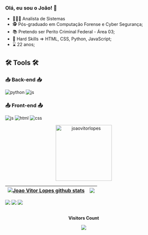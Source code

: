 ### Olá, eu sou o João! 👋
- 👨🏻‍💻 Analista de Sistemas
- 🕵️ Pós-graduado em Computação Forense e Cyber Segurança;
- 📚 Pretendo ser Perito Criminal Federal - Área 03;
- 🤹 Hard Skills => HTML, CSS, Python, JavaScript;
- ⌛ 22 anos;
## 🛠️ Tools 🛠️

### 📥 Back-end 📥
![python](https://img.shields.io/badge/Python-14354C?style=for-the-badge&logo=python&logoColor=white)
![js](https://img.shields.io/badge/JavaScript-14354C?style=for-the-badge&logo=javascript&logoColor=yellow)
### 📤 Front-end 📤
![js](https://img.shields.io/badge/JavaScript-14354C?style=for-the-badge&logo=javascript&logoColor=yellow)
![html](https://img.shields.io/badge/HTML5-E34F26?style=for-the-badge&logo=html5&logoColor=white)
![css](https://img.shields.io/badge/CSS3-1572B6?style=for-the-badge&logo=css3&logoColor=white)



<p align="center"><img height="180em" src="https://github-readme-streak-stats.herokuapp.com/?user=joaovitorlopes&theme=dracula" alt="joaovitorlopes" /></p>

| <a href="https://github.com/anuraghazra/github-readme-stats"><img align="center" src="https://github-readme-stats-sigma-five.vercel.app/api?username=joaovitorlopes&show_icons=true&include_all_commits=true&theme=dracula&hide_border=true" alt="Joao Vitor Lopes github stats" /></a> | <a href="https://github.com/anuraghazra/github-readme-stats"><img align="center" src="https://github-readme-stats-sigma-five.vercel.app/api/top-langs/?username=joaovitorlopes&layout=compact&theme=dracula&hide_border=true" /></a> |
| ------------- | ------------- |

<div>
  <a href="https://www.instagram.com/joaov_pumped" target="_blank"><img src="https://img.shields.io/badge/-Instagram-%23E4405F?style=for-the-badge&logo=instagram&logoColor=white" target="_blank"></a>
  <a href="mailto:jvlaaa@gmail.com"><img src="https://img.shields.io/badge/-Gmail-%23333?style=for-the-badge&logo=gmail&logoColor=white" target="_blank"></a>
  <a href="https://www.linkedin.com/in/jo%C3%A3o-vitor-lopes-alves-6534a314b/"><img src="https://img.shields.io/badge/-LinkedIn-%230077B5?style=for-the-badge&logo=linkedin&logoColor=white" target="_blank"></a> 
</div>
    
<div align="center">
  <br>
    <p align="centre"><b>Visitors Count</b></p>  
    <p align="center"><img align="center" src="https://profile-counter.glitch.me/joaovitorlopes/count.svg"/></p> 
  <br>
</div>
